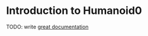 # Introduction to Humanoid0

TODO: write [great documentation](http://jacobian.org/writing/what-to-write/)
